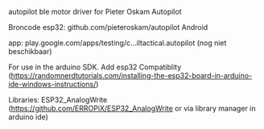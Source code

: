 autopilot ble motor driver for Pieter Oskam Autopilot

Broncode esp32: 
github.com/pieteroskam/autopilot Android 

app: 
play.google.com/apps/testing/c...iltactical.autopilot (nog niet beschikbaar)

For use in the arduino SDK.
Add esp32 Compatiblity (https://randomnerdtutorials.com/installing-the-esp32-board-in-arduino-ide-windows-instructions/)

Libraries: 
ESP32_AnalogWrite (https://github.com/ERROPiX/ESP32_AnalogWrite or via library manager in arduino ide)
